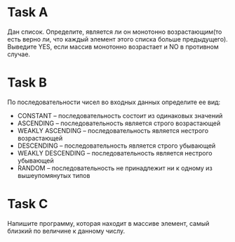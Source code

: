 # Task A

Дан список. Определите, является ли он монотонно возрастающим(то есть верно ли, что каждый элемент этого списка больше предыдущего).
Выведите YES, если массив монотонно возрастает и NO в противном случае.

# Task B

По последовательности чисел во входных данных определите ее вид:

* CONSTANT – последовательность состоит из одинаковых значений
* ASCENDING – последовательность является строго возрастающей
* WEAKLY ASCENDING – последовательность является нестрого возрастающей
* DESCENDING – последовательность является строго убывающей
* WEAKLY DESCENDING – последовательность является нестрого убывающей
* RANDOM – последовательность не принадлежит ни к одному из вышеупомянутых типов

# Task C

Напишите программу, которая находит в массиве элемент, самый близкий по величине к  данному числу.